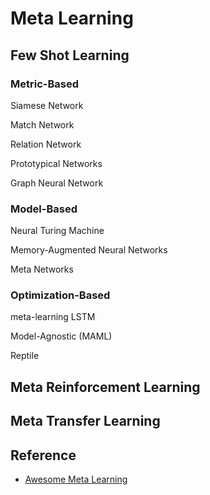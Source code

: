 # Meta Learning

## Few Shot Learning

### Metric-Based

Siamese Network

Match Network

Relation Network

Prototypical Networks

Graph Neural Network

### Model-Based

Neural Turing Machine

Memory-Augmented Neural Networks

Meta Networks

### Optimization-Based

meta-learning LSTM

Model-Agnostic (MAML)

Reptile


## Meta Reinforcement Learning

## Meta Transfer Learning

## Reference

* [Awesome Meta Learning](https://github.com/sudharsan13296/Awesome-Meta-Learning)



